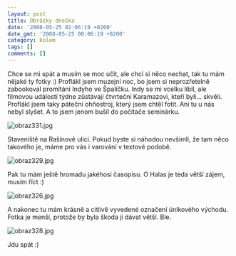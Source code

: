 ```yaml
---
layout: post
title: Obrázky dneška
date: '2008-05-25 02:06:19 +0200'
date_gmt: '2008-05-25 00:06:19 +0200'
category: kolem
tags: []
comments: []
---
```

<p>Chce se mi spát a musím se moc učit, ale chci si něco nechat, tak tu mám nějaké ty fotky :) Proflákl jsem muzejní noc, bo jsem si neprozřetelně zabookoval promítání Indyho ve Špalíčku. Indy se mi vcelku líbil, ale filmovou událostí týdne zůstávají čtvrteční Karamazovi, kteří byli... skvělí. Proflákl jsem taky páteční ohňostroj, který jsem chtěl fotit. Ani tu u nás nebyl slyšet. A to jsem jenom bušil do počítače seminárku.</p>
<p><img src='%base_url%/assets/wp-uploads/2008/05/obraz331.jpg' alt='obraz331.jpg' /></p>
<p>Staveniště na Rašínově ulici. Pokud byste si náhodou nevšimli, že tam něco takového je, máme pro vás i varování v textové podobě.</p>
<p><img src='%base_url%/assets/wp-uploads/2008/05/obraz329.jpg' alt='obraz329.jpg' /></p>
<p>Pak tu mám ještě hromadu jakéhosi časopisu. O Halas je teda větší zájem, musím říct :)</p>
<p><img src='%base_url%/assets/wp-uploads/2008/05/obraz326.jpg' alt='obraz326.jpg' /></p>
<p>A nakonec tu mám krásně a citlivě vyvedené označení únikového východu. Fotka je menší, protože by byla škoda ji dávat větší. Ble.</p>
<p><img src='%base_url%/assets/wp-uploads/2008/05/obraz328.jpg' alt='obraz328.jpg' /></p>
<p>Jdu spát :)</p>
